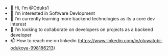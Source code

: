- 👋 Hi, I’m @Oduks1
- 👀 I’m interested in Software Devlopment
- 🌱 I’m currently learning more backend technologies as its a core dev interest 
- 💞️ I’m looking to collaborate on developers on projects as a backend developer
- 📫 How to reach me on linkedin (https://www.linkedin.com/in/oluwatobi-odukoya-998186213) 

<!---
Oduks1/Oduks1 is a ✨ special ✨ repository because its `README.md` (this file) appears on your GitHub profile.
You can click the Preview link to take a look at your changes.
--->
